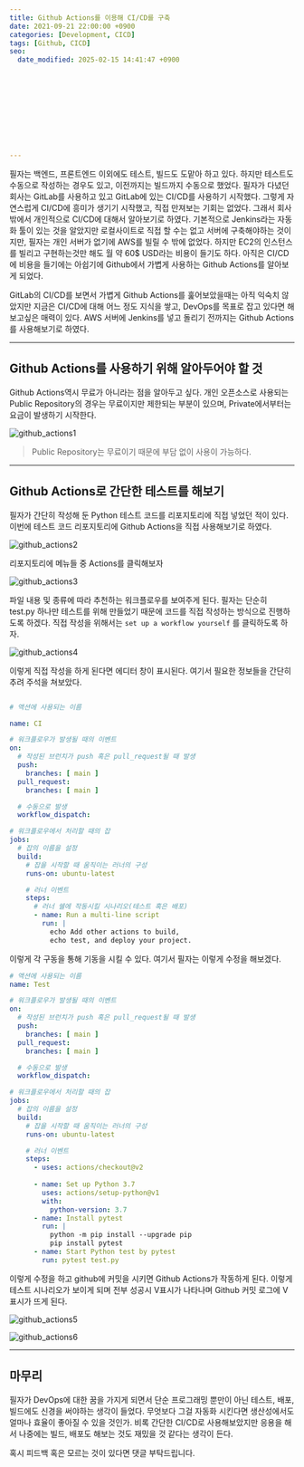 ```yaml
---
title: Github Actions를 이용해 CI/CD를 구축
date: 2021-09-21 22:00:00 +0900
categories: [Development, CICD]
tags: [Github, CICD]
seo:
  date_modified: 2025-02-15 14:41:47 +0900











---
```




필자는 백엔드, 프론트엔드 이외에도 테스트, 빌드도 도맡아 하고 있다. 하지만 테스트도 수동으로 작성하는 경우도 있고, 이전까지는 빌드까지 수동으로 했었다. 필자가 다녔던 회사는 GitLab를 사용하고 있고 GitLab에 있는 CI/CD를 사용하기 시작했다. 그렇게 자연스럽게 CI/CD에 흥미가 생기기 시작했고, 직접 만져보는 기회는 없었다. 그래서 회사 밖에서 개인적으로 CI/CD에 대해서 알아보기로 하였다. 기본적으로 Jenkins라는 자동화 툴이 있는 것을 알았지만 로컬사이트로 직접 할 수는 없고 서버에 구축해야하는 것이지만, 필자는 개인 서버가 없기에 AWS를 빌릴 수 밖에 없었다. 하지만 EC2의 인스턴스를 빌리고 구현하는것만 해도 월 약 60$ USD라는 비용이 들기도 하다. 아직은 CI/CD에 비용을 들기에는 아쉽기에 Github에서 가볍게 사용하는 Github Actions를 알아보게 되었다. 

GitLab의 CI/CD를 보면서 가볍게 Github Actions를 훑어보았을때는 아직 익숙치 않았지만 지금은 CI/CD에 대해 어느 정도 지식을 쌓고, DevOps를 목표로 잡고 있다면 해보고싶은 매력이 있다. AWS 서버에 Jenkins를 넣고 돌리기 전까지는 Github Actions를 사용해보기로 하였다.



---

## Github Actions를 사용하기 위해 알아두어야 할 것

Github Actions역시 무료가 아니라는 점을 알아두고 싶다. 개인 오픈소스로 사용되는 Public Repository의 경우는 무료이지만 제한되는 부분이 있으며, Private에서부터는 요금이 발생하기 시작한다.

![github_actions1](../../assets/img/2021_09_21_github_actions/github_actions1.png)

> Public Repository는 무료이기 때문에 부담 없이 사용이 가능하다.

---

## Github Actions로 간단한 테스트를 해보기

필자가 간단히 작성해 둔 Python 테스트 코드를 리포지토리에 직접 넣었던 적이 있다. 이번에 테스트 코드 리포지토리에 Github Actions을 직접 사용해보기로 하였다.

![github_actions2](../../assets/img/2021_09_21_github_actions/github_actions2.png)

리포지토리에 메뉴들 중 Actions를 클릭해보자

![github_actions3](../../assets/img/2021_09_21_github_actions/github_actions3.png)

파일 내용 및 종류에 따라 추천하는 워크플로우를 보여주게 된다. 필자는 단순히 test.py 하나만 테스트를 위해 만들었기 때문에 코드를 직접 작성하는 방식으로 진행하도록 하겠다. 직접 작성을 위해서는 `set up a workflow yourself` 를 클릭하도록 하자.

![github_actions4](../../assets/img/2021_09_21_github_actions/github_actions4.png)

이렇게 직접 작성을 하게 된다면 에디터 창이 표시된다. 여기서 필요한 정보들을 간단히 추려 주석을 쳐보았다.

```yaml

# 액션에 사용되는 이름

name: CI

# 워크플로우가 발생될 때의 이벤트
on:
  # 작성된 브런치가 push 혹은 pull_request될 때 발생
  push:
    branches: [ main ]
  pull_request:
    branches: [ main ]

  # 수동으로 발생
  workflow_dispatch:

# 워크플로우에서 처리할 때의 잡
jobs:
  # 잡의 이름을 설정
  build:
    # 잡을 시작할 때 움직이는 러너의 구성
    runs-on: ubuntu-latest

    # 러너 이벤트
    steps:
      # 러너 쉘에 작동시킬 시나리오(테스트 혹은 배포)
      - name: Run a multi-line script
        run: |
          echo Add other actions to build,
          echo test, and deploy your project.

```

이렇게 각 구동을 통해 기동을 시킬 수 있다. 여기서 필자는 이렇게 수정을 해보겠다.



```yaml
# 액션에 사용되는 이름
name: Test

# 워크플로우가 발생될 때의 이벤트
on:
  # 작성된 브런치가 push 혹은 pull_request될 때 발생
  push:
    branches: [ main ]
  pull_request:
    branches: [ main ]

  # 수동으로 발생
  workflow_dispatch:

# 워크플로우에서 처리할 때의 잡
jobs:
  # 잡의 이름을 설정
  build:
    # 잡을 시작할 때 움직이는 러너의 구성
    runs-on: ubuntu-latest

    # 러너 이벤트
    steps:
      - uses: actions/checkout@v2
 
      - name: Set up Python 3.7
        uses: actions/setup-python@v1
        with:
          python-version: 3.7
      - name: Install pytest
        run: |
          python -m pip install --upgrade pip
          pip install pytest  
      - name: Start Python test by pytest
        run: pytest test.py
```

이렇게 수정을 하고 github에 커밋을 시키면 Github Actions가 작동하게 된다. 이렇게 테스트 시나리오가 보이게 되며 전부 성공시 V표시가 나타나며 Github 커밋 로그에 V표시가 뜨게 된다.



![github_actions5](../../assets/img/2021_09_21_github_actions/github_actions5.png)

![github_actions6](../../assets/img/2021_09_21_github_actions/github_actions6.png)



---

## 마무리

필자가 DevOps에 대한 꿈을 가지게 되면서 단순 프로그래밍 뿐만이 아닌 테스트, 배포, 빌드에도 신경을 써야하는 생각이 들었다. 무엇보다 그걸 자동화 시킨다면 생산성에서도 얼마나 효율이 좋아질 수 있을 것인가. 비록 간단한 CI/CD로 사용해보았지만 응용을 해서 나중에는 빌드, 배포도 해보는 것도 재밌을 것 같다는 생각이 든다.

혹시 피드백 혹은 모르는 것이 있다면 댓글 부탁드립니다.

